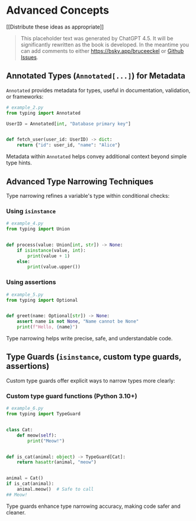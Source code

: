# Advanced Concepts

[[Distribute these ideas as appropriate]]

> This placeholder text was generated by ChatGPT 4.5.
> It will be significantly rewritten as the book is developed.
> In the meantime you can add comments to either <https://bsky.app/bruceeckel> or [Github Issues](https://github.com/ThinkingInTypes/ThinkingInTypes.github.io/issues).

## Annotated Types (`Annotated[...]`) for Metadata

`Annotated` provides metadata for types, useful in documentation, validation, or frameworks:

```python
# example_2.py
from typing import Annotated

UserID = Annotated[int, "Database primary key"]


def fetch_user(user_id: UserID) -> dict:
    return {"id": user_id, "name": "Alice"}
```

Metadata within `Annotated` helps convey additional context beyond simple type hints.

## Advanced Type Narrowing Techniques

Type narrowing refines a variable's type within conditional checks:

### Using `isinstance`

```python
# example_4.py
from typing import Union


def process(value: Union[int, str]) -> None:
    if isinstance(value, int):
        print(value + 1)
    else:
        print(value.upper())
```

### Using assertions

```python
# example_5.py
from typing import Optional


def greet(name: Optional[str]) -> None:
    assert name is not None, "Name cannot be None"
    print(f"Hello, {name}")
```

Type narrowing helps write precise, safe, and understandable code.

## Type Guards (`isinstance`, custom type guards, assertions)

Custom type guards offer explicit ways to narrow types more clearly:

### Custom type guard functions (Python 3.10+)

```python
# example_6.py
from typing import TypeGuard


class Cat:
    def meow(self):
        print("Meow!")


def is_cat(animal: object) -> TypeGuard[Cat]:
    return hasattr(animal, "meow")


animal = Cat()
if is_cat(animal):
    animal.meow()  # Safe to call
## Meow!
```

Type guards enhance type narrowing accuracy, making code safer and cleaner.
